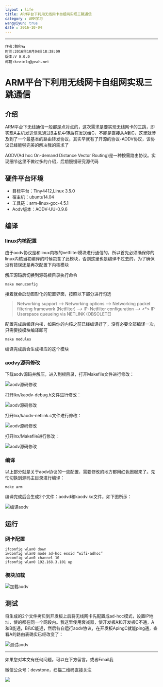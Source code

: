 ```yaml
---
layout : life
title: ARM平台下利用无线网卡自组网实现三跳通信
category : ARM学习
wangyiyun: true
date : 2016-10-04
---
```


******

    作者:鹅卵石
    时间:2016年10月04日18:38:09
    版本:V 0.0.0
    邮箱:kevinlq@yeah.net

<!-- more -->

# ARM平台下利用无线网卡自组网实现三跳通信

## 介绍

ARM平台下无线通信一般都是点对点的，这次需求是要实现无线网卡的三跳，即实现A主机发送信息通过B主机中转后在发送给C，不能是直接从A到C，这里就涉及到了一个最基本的路由转发协议。其实早就有了开源的协议-AODV协议，该协议已经能够完美的解决我的需求了

AODV(Ad hoc On-demand Distance Vector Routing)是一种按需路由协议。实现细节这里不做过多的介绍，后期慢慢研究源代码

## 硬件平台环境

* 目标平台：Tiny4412,Linux 3.5.0 
* 宿主机：ubuntu14.04 
* 工具链：arm-linux-gcc-4.5.1 
* Aodv版本：AODV-UU-0.9.6

## 编译

### linux内核配置

由于aodv协议是和linux内核的netfilter模块进行通信的，所以首先必须确保你的linux内核当初编译的时候包含了此模块，否则这里也是编译不过去的，为了确保没有错误还是再次配置下内核模块

解压源码后切换到源码根目录执行命令

```
make menuconfig
```

接着就会启动图形化的配置界面，按照以下部分进行勾选

>Networking support —> Networking options —> 
Networking packet filtering framework (Netfilter) —> 
IP: Netfilter configuration —> 
<*> IP Userspace queueing via NETLINK (OBSOLETE)

配置完成后编译内核，如果你的内核之前已经编译好了，没有必要全部编译一次，只需要按模块编译即可

```
make modules 
```

编译完成后会生成相应的这个模块

### aodvy源码修改

下载aodv源码并解压，进入到根目录，打开Makefile文件进行修改：

![aodv源码修改](/res/img/blog/ARM学习/aodv_source.png)

打开lkx/kaodv-debug.h文件进行修改： 

![aodv源码修改](/res/img/blog/ARM学习/aodv_source2.png)

打开lnx/kaodv-netlink.c文件进行修改： 

![aodv源码修改](/res/img/blog/ARM学习/aodv_source3.png)

打开lnx/Makefile进行修改： 

![aodv源码修改](/res/img/blog/ARM学习/aodv_source4.png)


### 编译

以上部分就是关于aodv协议的一些配置，需要修改的地方都用红色圈起来了。先忙切换到源码主目录进行编译：

```
make arm
```

编译完成后会生成2个文件：aodvd和kaodv.ko文件，如下图所示：

![编译aodv](/res/img/blog/ARM学习/aodv_make.png)

## 运行

### 网卡配置

```
ifconfig wlan0 down 
iwconfig wlan0 mode ad-hoc essid “wifi-adhoc” 
iwconfig wlan0 channel 10 
ifconfig wlan0 192.168.3.101 up
```


### 模块加载

![加载aodv](/res/img/blog/ARM学习/aodv_load.png)

## 测试

将生成的2个文件拷贝到开发板上后将无线网卡先配置成ad-hoc模式，设置IP地址，使的都在同一个网段内。我这里使用衰减器，使开发板A和开发板C不通，A和B能通，B和C能通，然后各自运行aodv协议，在开发板ApingC就能ping通，查看A的路由表确实已经改变了：

![测试aodv](/res/img/blog/ARM学习/aodv_test.png)


---

如果您对本文有任何问题，可以在下方留言，或者Email我 

微信公众号：devstone，扫描二维码直接关注

![](/res/img/blog/qrcode_for_devstone.jpg)